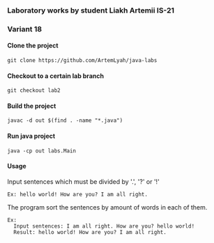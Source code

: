 ### Laboratory works by student Liakh Artemii IS-21
### Variant 18

#### Clone the project
```
git clone https://github.com/ArtemLyah/java-labs
```
#### Checkout to a certain lab branch
```
git checkout lab2
```

#### Build the project
```
javac -d out $(find . -name "*.java") 
```

#### Run java project
```
java -cp out labs.Main 
```

#### Usage
Input sentences which must be divided by '.', '?' or '!'
```
Ex: hello world! How are you? I am all right.
```
The program sort the sentences by amount of words in each of them.
```
Ex:
  Input sentences: I am all right. How are you? hello world!
  Result: hello world! How are you? I am all right.
```
